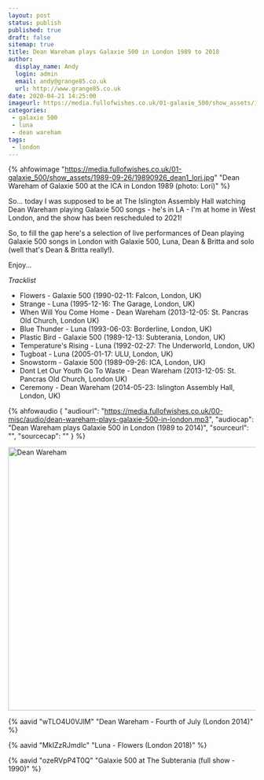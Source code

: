 ```yaml
---
layout: post
status: publish
published: true
draft: false
sitemap: true
title: Dean Wareham plays Galaxie 500 in London 1989 to 2018
author:
  display_name: Andy
  login: admin
  email: andy@grange85.co.uk
  url: http://www.grange85.co.uk
date: 2020-04-21 14:25:00
imageurl: https://media.fullofwishes.co.uk/01-galaxie_500/show_assets/1989-09-26/19890926_dean1_lori.jpg
categories:
 - galaxie 500
 - luna
 - dean wareham
tags:
 - london
---
```


{% ahfowimage "https://media.fullofwishes.co.uk/01-galaxie_500/show_assets/1989-09-26/19890926_dean1_lori.jpg" "Dean Wareham of Galaxie 500 at the ICA in London 1989 (photo: Lori)" %}


So... today I was supposed to be at The Islington Assembly Hall watching Dean Wareham playing Galaxie 500 songs - he's in LA - I'm at home in West London, and the show has been rescheduled to 2021!

So, to fill the gap here's a selection of live performances of Dean playing Galaxie 500 songs in London with Galaxie 500, Luna, Dean & Britta and solo (well that's Dean & Britta really!).

Enjoy...

_Tracklist_

 - Flowers - Galaxie 500 (1990-02-11: Falcon, London, UK)
 - Strange - Luna (1995-12-16: The Garage, London, UK)
 - When Will You Come Home - Dean Wareham (2013-12-05: St. Pancras Old Church, London UK)
 - Blue Thunder - Luna (1993-06-03: Borderline, London, UK)
 - Plastic Bird - Galaxie 500 (1989-12-13: Subterania, London, UK)
 - Temperature's Rising - Luna (1992-02-27: The Underworld, London, UK)
 - Tugboat - Luna (2005-01-17: ULU, London, UK)
 - Snowstorm - Galaxie 500 (1989-09-26: ICA, London, UK)
 - Dont Let Our Youth Go To Waste - Dean Wareham (2013-12-05: St. Pancras Old Church, London UK)
 - Ceremony - Dean Wareham (2014-05-23: Islington Assembly Hall, London, UK)


 {% ahfowaudio {
  "audiourl": "https://media.fullofwishes.co.uk/00-misc/audio/dean-wareham-plays-galaxie-500-in-london.mp3",
  "audiocap": "Dean Wareham plays Galaxie 500 in London (1989 to 2014)",
  "sourceurl": "",
  "sourcecap": ""
  } %}



<a data-flickr-embed="true" href="https://www.flickr.com/photos/grange85/14253120261/in/album-72157644819665224/" title="Dean Wareham"><img src="https://live.staticflickr.com/3833/14253120261_842be0f092_c.jpg" width="800" height="536" alt="Dean Wareham"></a><script async src="//embedr.flickr.com/assets/client-code.js" charset="utf-8"></script>

{% aavid "wTLO4U0VJlM" "Dean Wareham - Fourth of July (London 2014)" %}

{% aavid "MkIZzRJmdlc" "Luna - Flowers (London 2018)" %}

{% aavid "ozeRVpP4T0Q" "Galaxie 500 at The Subterania (full show - 1990)" %}

